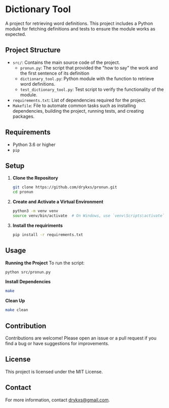 # Dictionary Tool

A project for retrieving word definitions. This project includes a Python module for fetching definitions and tests to ensure the module works as expected.

## Project Structure

- `src/`: Contains the main source code of the project.
  - `pronun.py`: The script that provided the "how to say" the work and the first sentence of its definition 
  - `dictionary_tool.py`: Python module with the function to retrieve word definitions.
  - `test_dictionary_tool.py`: Test script to verify the functionality of the module.
- `requirements.txt`: List of dependencies required for the project.
- `Makefile`: File to automate common tasks such as installing dependencies, building the project, running tests, and creating packages.


## Requirements

- Python 3.6 or higher
- `pip`

## Setup

1. **Clone the Repository**

   ```sh
   git clone https://github.com/drykxs/pronun.git
   cd pronun

2. **Create and Activate a Virtual Environment**

   ```sh
   python3 -m venv venv
   source venv/bin/activate  # On Windows, use `venv\Scripts\activate`

3. **Install the requiriments**
   ```sh
   pip install -r requirements.txt

## Usage

**Running the Project**
To run the script:

```sh
python src/pronun.py
```

**Install Dependencies**

```sh
make 
```

**Clean Up**

```sh
make clean
```

## Contribution
Contributions are welcome! Please open an issue or a pull request if you find a bug or have suggestions for improvements.

## License
This project is licensed under the MIT License.

## Contact
For more information, contact drykxs@gmail.com.





